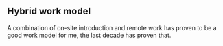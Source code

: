 ## Hybrid work model

A combination of on-site introduction and remote work has proven to be a good work model for me, the last decade has proven that.